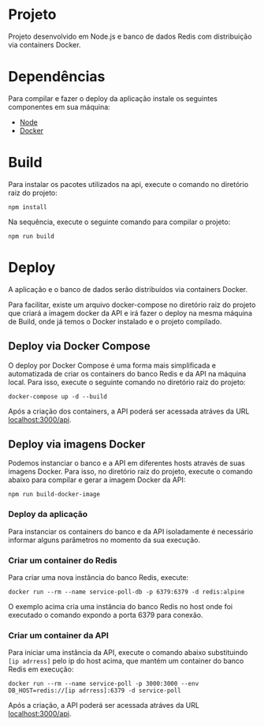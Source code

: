 # Projeto

Projeto desenvolvido em Node.js e banco de dados Redis com distribuição via containers Docker.

# Dependências

Para compilar e fazer o deploy da aplicação instale os seguintes componentes em sua máquina:

- [Node](https://nodejs.org/en/download/)
- [Docker](https://docs.docker.com/install/#supported-platforms)

# Build

Para instalar os pacotes utilizados na api, execute o comando no diretório raiz do projeto:

`npm install`

Na sequência, execute o seguinte comando para compilar o projeto:

`npm run build`

# Deploy

A aplicação e o banco de dados serão distribuídos via containers Docker.

Para facilitar, existe um arquivo docker-compose no diretório raiz do projeto que criará a imagem docker da API e irá fazer o deploy na mesma máquina de Build, onde já temos o Docker instalado e o projeto compilado.

## Deploy via Docker Compose

O deploy por Docker Compose é uma forma mais simplificada e automatizada de criar os containers do banco Redis e da API na máquina local. Para isso, execute o seguinte comando no diretório raiz do projeto:

`docker-compose up -d --build`

Após a criação dos containers, a API poderá ser acessada atráves da URL [localhost:3000/api](http://localhost:3000/api).

## Deploy via imagens Docker

Podemos instanciar o banco e a API em diferentes hosts através de suas imagens Docker.
Para isso, no diretório raiz do projeto, execute o comando abaixo para compilar e gerar a imagem Docker da API:

`npm run build-docker-image`

### Deploy da aplicação

Para instanciar os containers do banco e da API isoladamente é necessário informar alguns parâmetros no momento da sua execução.

### Criar um container do Redis

Para criar uma nova instância do banco Redis, execute:

`docker run --rm --name service-poll-db -p 6379:6379 -d redis:alpine`

O exemplo acima cria uma instância do banco Redis no host onde foi executado o comando expondo a porta 6379 para conexão.

### Criar um container da API

Para iniciar uma instância da API, execute o comando abaixo substituindo `[ip adrress]` pelo ip do host acima, que mantém um container do banco Redis em execução:

`docker run --rm --name service-poll -p 3000:3000 --env DB_HOST=redis://[ip adrress]:6379 -d service-poll`

Após a criação, a API poderá ser acessada atráves da URL [localhost:3000/api](http://localhost:3000/api).
